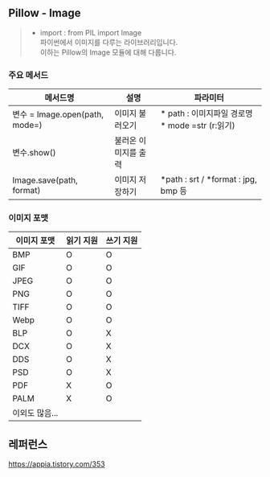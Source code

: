 ## Pillow - Image

> * import : from PIL import Image  
> 파이썬에서 이미지를 다루는 라이브러리입니다.  
> 이하는 Pillow의 Image 모듈에 대해 다룹니다.

### 주요 메서드

|메서드명|설명|파라미터|
|---|---|---|
|변수 = Image.open(path, mode=)|이미지 불러오기|* path : 이미지파일 경로명 * mode =str (r:읽기)|
|변수.show()|불러온 이미지를 출력||
|Image.save(path, format)|이미지 저장하기|*path : srt / *format : jpg, bmp 등|


### 이미지 포맷
|이미지 포맷|읽기 지원|쓰기 지원|
|---|---|---|
|BMP|O|O|
|GIF|O|O|
|JPEG|O|O|
|PNG|O|O|
|TIFF|O|O|
|Webp|O|O|
|BLP|O|X|
|DCX|O|X|
|DDS|O|X|
|PSD|O|X|
|PDF|X|O|
|PALM|X|O|
|이외도 많음...|||





## 레퍼런스

https://appia.tistory.com/353
